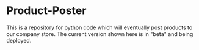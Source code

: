 # Product-Poster
This is a repository for python code which will eventually post products to our company store. The current version shown here is in "beta" and being deployed. 


